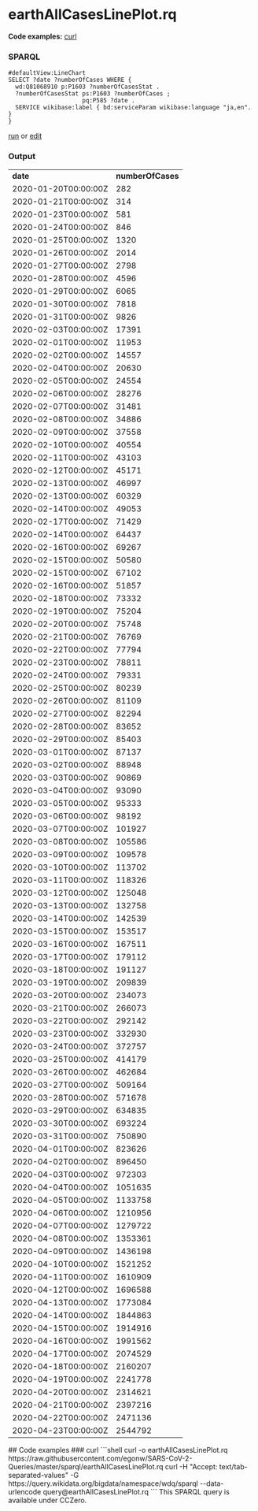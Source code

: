# earthAllCasesLinePlot.rq
**Code examples:** [curl](#curl)
### SPARQL
```sparql
#defaultView:LineChart
SELECT ?date ?numberOfCases WHERE {
  wd:Q81068910 p:P1603 ?numberOfCasesStat .
  ?numberOfCasesStat ps:P1603 ?numberOfCases ;
                     pq:P585 ?date .
  SERVICE wikibase:label { bd:serviceParam wikibase:language "ja,en". }
}
```
[run](https://query.wikidata.org/embed.html#%23defaultView%3ALineChart%0ASELECT%20%3Fdate%20%3FnumberOfCases%20WHERE%20%7B%0A%20%20wd%3AQ81068910%20p%3AP1603%20%3FnumberOfCasesStat%20.%0A%20%20%3FnumberOfCasesStat%20ps%3AP1603%20%3FnumberOfCases%20%3B%0A%20%20%20%20%20%20%20%20%20%20%20%20%20%20%20%20%20%20%20%20%20pq%3AP585%20%3Fdate%20.%0A%20%20SERVICE%20wikibase%3Alabel%20%7B%20bd%3AserviceParam%20wikibase%3Alanguage%20%22ja%2Cen%22.%20%7D%0A%7D%0A) or [edit](https://query.wikidata.org/#%23defaultView%3ALineChart%0ASELECT%20%3Fdate%20%3FnumberOfCases%20WHERE%20%7B%0A%20%20wd%3AQ81068910%20p%3AP1603%20%3FnumberOfCasesStat%20.%0A%20%20%3FnumberOfCasesStat%20ps%3AP1603%20%3FnumberOfCases%20%3B%0A%20%20%20%20%20%20%20%20%20%20%20%20%20%20%20%20%20%20%20%20%20pq%3AP585%20%3Fdate%20.%0A%20%20SERVICE%20wikibase%3Alabel%20%7B%20bd%3AserviceParam%20wikibase%3Alanguage%20%22ja%2Cen%22.%20%7D%0A%7D%0A)


### Output
<table>
  <tr>
    <td><b>date</b></td>
    <td><b>numberOfCases</b></td>
  </tr>
  <tr>
    <td>2020-01-20T00:00:00Z</td>
    <td>282</td>
  </tr>
  <tr>
    <td>2020-01-21T00:00:00Z</td>
    <td>314</td>
  </tr>
  <tr>
    <td>2020-01-23T00:00:00Z</td>
    <td>581</td>
  </tr>
  <tr>
    <td>2020-01-24T00:00:00Z</td>
    <td>846</td>
  </tr>
  <tr>
    <td>2020-01-25T00:00:00Z</td>
    <td>1320</td>
  </tr>
  <tr>
    <td>2020-01-26T00:00:00Z</td>
    <td>2014</td>
  </tr>
  <tr>
    <td>2020-01-27T00:00:00Z</td>
    <td>2798</td>
  </tr>
  <tr>
    <td>2020-01-28T00:00:00Z</td>
    <td>4596</td>
  </tr>
  <tr>
    <td>2020-01-29T00:00:00Z</td>
    <td>6065</td>
  </tr>
  <tr>
    <td>2020-01-30T00:00:00Z</td>
    <td>7818</td>
  </tr>
  <tr>
    <td>2020-01-31T00:00:00Z</td>
    <td>9826</td>
  </tr>
  <tr>
    <td>2020-02-03T00:00:00Z</td>
    <td>17391</td>
  </tr>
  <tr>
    <td>2020-02-01T00:00:00Z</td>
    <td>11953</td>
  </tr>
  <tr>
    <td>2020-02-02T00:00:00Z</td>
    <td>14557</td>
  </tr>
  <tr>
    <td>2020-02-04T00:00:00Z</td>
    <td>20630</td>
  </tr>
  <tr>
    <td>2020-02-05T00:00:00Z</td>
    <td>24554</td>
  </tr>
  <tr>
    <td>2020-02-06T00:00:00Z</td>
    <td>28276</td>
  </tr>
  <tr>
    <td>2020-02-07T00:00:00Z</td>
    <td>31481</td>
  </tr>
  <tr>
    <td>2020-02-08T00:00:00Z</td>
    <td>34886</td>
  </tr>
  <tr>
    <td>2020-02-09T00:00:00Z</td>
    <td>37558</td>
  </tr>
  <tr>
    <td>2020-02-10T00:00:00Z</td>
    <td>40554</td>
  </tr>
  <tr>
    <td>2020-02-11T00:00:00Z</td>
    <td>43103</td>
  </tr>
  <tr>
    <td>2020-02-12T00:00:00Z</td>
    <td>45171</td>
  </tr>
  <tr>
    <td>2020-02-13T00:00:00Z</td>
    <td>46997</td>
  </tr>
  <tr>
    <td>2020-02-13T00:00:00Z</td>
    <td>60329</td>
  </tr>
  <tr>
    <td>2020-02-14T00:00:00Z</td>
    <td>49053</td>
  </tr>
  <tr>
    <td>2020-02-17T00:00:00Z</td>
    <td>71429</td>
  </tr>
  <tr>
    <td>2020-02-14T00:00:00Z</td>
    <td>64437</td>
  </tr>
  <tr>
    <td>2020-02-16T00:00:00Z</td>
    <td>69267</td>
  </tr>
  <tr>
    <td>2020-02-15T00:00:00Z</td>
    <td>50580</td>
  </tr>
  <tr>
    <td>2020-02-15T00:00:00Z</td>
    <td>67102</td>
  </tr>
  <tr>
    <td>2020-02-16T00:00:00Z</td>
    <td>51857</td>
  </tr>
  <tr>
    <td>2020-02-18T00:00:00Z</td>
    <td>73332</td>
  </tr>
  <tr>
    <td>2020-02-19T00:00:00Z</td>
    <td>75204</td>
  </tr>
  <tr>
    <td>2020-02-20T00:00:00Z</td>
    <td>75748</td>
  </tr>
  <tr>
    <td>2020-02-21T00:00:00Z</td>
    <td>76769</td>
  </tr>
  <tr>
    <td>2020-02-22T00:00:00Z</td>
    <td>77794</td>
  </tr>
  <tr>
    <td>2020-02-23T00:00:00Z</td>
    <td>78811</td>
  </tr>
  <tr>
    <td>2020-02-24T00:00:00Z</td>
    <td>79331</td>
  </tr>
  <tr>
    <td>2020-02-25T00:00:00Z</td>
    <td>80239</td>
  </tr>
  <tr>
    <td>2020-02-26T00:00:00Z</td>
    <td>81109</td>
  </tr>
  <tr>
    <td>2020-02-27T00:00:00Z</td>
    <td>82294</td>
  </tr>
  <tr>
    <td>2020-02-28T00:00:00Z</td>
    <td>83652</td>
  </tr>
  <tr>
    <td>2020-02-29T00:00:00Z</td>
    <td>85403</td>
  </tr>
  <tr>
    <td>2020-03-01T00:00:00Z</td>
    <td>87137</td>
  </tr>
  <tr>
    <td>2020-03-02T00:00:00Z</td>
    <td>88948</td>
  </tr>
  <tr>
    <td>2020-03-03T00:00:00Z</td>
    <td>90869</td>
  </tr>
  <tr>
    <td>2020-03-04T00:00:00Z</td>
    <td>93090</td>
  </tr>
  <tr>
    <td>2020-03-05T00:00:00Z</td>
    <td>95333</td>
  </tr>
  <tr>
    <td>2020-03-06T00:00:00Z</td>
    <td>98192</td>
  </tr>
  <tr>
    <td>2020-03-07T00:00:00Z</td>
    <td>101927</td>
  </tr>
  <tr>
    <td>2020-03-08T00:00:00Z</td>
    <td>105586</td>
  </tr>
  <tr>
    <td>2020-03-09T00:00:00Z</td>
    <td>109578</td>
  </tr>
  <tr>
    <td>2020-03-10T00:00:00Z</td>
    <td>113702</td>
  </tr>
  <tr>
    <td>2020-03-11T00:00:00Z</td>
    <td>118326</td>
  </tr>
  <tr>
    <td>2020-03-12T00:00:00Z</td>
    <td>125048</td>
  </tr>
  <tr>
    <td>2020-03-13T00:00:00Z</td>
    <td>132758</td>
  </tr>
  <tr>
    <td>2020-03-14T00:00:00Z</td>
    <td>142539</td>
  </tr>
  <tr>
    <td>2020-03-15T00:00:00Z</td>
    <td>153517</td>
  </tr>
  <tr>
    <td>2020-03-16T00:00:00Z</td>
    <td>167511</td>
  </tr>
  <tr>
    <td>2020-03-17T00:00:00Z</td>
    <td>179112</td>
  </tr>
  <tr>
    <td>2020-03-18T00:00:00Z</td>
    <td>191127</td>
  </tr>
  <tr>
    <td>2020-03-19T00:00:00Z</td>
    <td>209839</td>
  </tr>
  <tr>
    <td>2020-03-20T00:00:00Z</td>
    <td>234073</td>
  </tr>
  <tr>
    <td>2020-03-21T00:00:00Z</td>
    <td>266073</td>
  </tr>
  <tr>
    <td>2020-03-22T00:00:00Z</td>
    <td>292142</td>
  </tr>
  <tr>
    <td>2020-03-23T00:00:00Z</td>
    <td>332930</td>
  </tr>
  <tr>
    <td>2020-03-24T00:00:00Z</td>
    <td>372757</td>
  </tr>
  <tr>
    <td>2020-03-25T00:00:00Z</td>
    <td>414179</td>
  </tr>
  <tr>
    <td>2020-03-26T00:00:00Z</td>
    <td>462684</td>
  </tr>
  <tr>
    <td>2020-03-27T00:00:00Z</td>
    <td>509164</td>
  </tr>
  <tr>
    <td>2020-03-28T00:00:00Z</td>
    <td>571678</td>
  </tr>
  <tr>
    <td>2020-03-29T00:00:00Z</td>
    <td>634835</td>
  </tr>
  <tr>
    <td>2020-03-30T00:00:00Z</td>
    <td>693224</td>
  </tr>
  <tr>
    <td>2020-03-31T00:00:00Z</td>
    <td>750890</td>
  </tr>
  <tr>
    <td>2020-04-01T00:00:00Z</td>
    <td>823626</td>
  </tr>
  <tr>
    <td>2020-04-02T00:00:00Z</td>
    <td>896450</td>
  </tr>
  <tr>
    <td>2020-04-03T00:00:00Z</td>
    <td>972303</td>
  </tr>
  <tr>
    <td>2020-04-04T00:00:00Z</td>
    <td>1051635</td>
  </tr>
  <tr>
    <td>2020-04-05T00:00:00Z</td>
    <td>1133758</td>
  </tr>
  <tr>
    <td>2020-04-06T00:00:00Z</td>
    <td>1210956</td>
  </tr>
  <tr>
    <td>2020-04-07T00:00:00Z</td>
    <td>1279722</td>
  </tr>
  <tr>
    <td>2020-04-08T00:00:00Z</td>
    <td>1353361</td>
  </tr>
  <tr>
    <td>2020-04-09T00:00:00Z</td>
    <td>1436198</td>
  </tr>
  <tr>
    <td>2020-04-10T00:00:00Z</td>
    <td>1521252</td>
  </tr>
  <tr>
    <td>2020-04-11T00:00:00Z</td>
    <td>1610909</td>
  </tr>
  <tr>
    <td>2020-04-12T00:00:00Z</td>
    <td>1696588</td>
  </tr>
  <tr>
    <td>2020-04-13T00:00:00Z</td>
    <td>1773084</td>
  </tr>
  <tr>
    <td>2020-04-14T00:00:00Z</td>
    <td>1844863</td>
  </tr>
  <tr>
    <td>2020-04-15T00:00:00Z</td>
    <td>1914916</td>
  </tr>
  <tr>
    <td>2020-04-16T00:00:00Z</td>
    <td>1991562</td>
  </tr>
  <tr>
    <td>2020-04-17T00:00:00Z</td>
    <td>2074529</td>
  </tr>
  <tr>
    <td>2020-04-18T00:00:00Z</td>
    <td>2160207</td>
  </tr>
  <tr>
    <td>2020-04-19T00:00:00Z</td>
    <td>2241778</td>
  </tr>
  <tr>
    <td>2020-04-20T00:00:00Z</td>
    <td>2314621</td>
  </tr>
  <tr>
    <td>2020-04-21T00:00:00Z</td>
    <td>2397216</td>
  </tr>
  <tr>
    <td>2020-04-22T00:00:00Z</td>
    <td>2471136</td>
  </tr>
  <tr>
    <td>2020-04-23T00:00:00Z</td>
    <td>2544792</td>
  </tr>
</table>
## Code examples
### curl
```shell
curl -o earthAllCasesLinePlot.rq https://raw.githubusercontent.com/egonw/SARS-CoV-2-Queries/master/sparql/earthAllCasesLinePlot.rq
curl -H "Accept: text/tab-separated-values" -G https://query.wikidata.org/bigdata/namespace/wdq/sparql --data-urlencode query@earthAllCasesLinePlot.rq
```
This SPARQL query is available under CCZero.
